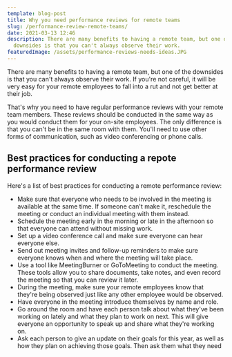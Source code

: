 ```yaml
---
template: blog-post
title: Why you need performance reviews for remote teams
slug: /performance-review-remote-teams/
date: 2021-03-13 12:46
description: There are many benefits to having a remote team, but one of the
  downsides is that you can't always observe their work.
featuredImage: /assets/performance-reviews-needs-ideas.JPG
---
```

There are many benefits to having a remote team, but one of the downsides is that you can't always observe their work. If you're not careful, it will be very easy for your remote employees to fall into a rut and not get better at their job.

That's why you need to have regular performance reviews with your remote team members. These reviews should be conducted in the same way as you would conduct them for your on-site employees. The only difference is that you can't be in the same room with them. You'll need to use other forms of communication, such as video conferencing or phone calls.

## Best practices for conducting a repote performance review

Here's a list of best practices for conducting a remote performance review:

- Make sure that everyone who needs to be involved in the meeting is available at the same time. If someone can't make it, reschedule the meeting or conduct an individual meeting with them instead.
- Schedule the meeting early in the morning or late in the afternoon so that everyone can attend without missing work.
- Set up a video conference call and make sure everyone can hear everyone else.
- Send out meeting invites and follow-up reminders to make sure everyone knows when and where the meeting will take place.
- Use a tool like MeetingBurner or GoToMeeting to conduct the meeting. These tools allow you to share documents, take notes, and even record the meeting so that you can review it later.
- During the meeting, make sure your remote employees know that they're being observed just like any other employee would be observed.
- Have everyone in the meeting introduce themselves by name and role.
- Go around the room and have each person talk about what they've been working on lately and what they plan to work on next. This will give everyone an opportunity to speak up and share what they're working on.
- Ask each person to give an update on their goals for this year, as well as how they plan on achieving those goals. Then ask them what they need